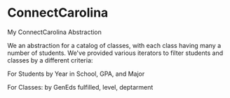 # ConnectCarolina
My ConnectCarolina Abstraction

We an abstraction for a catalog of classes, with each class having many a number of students. We've provided various iterators to filter students and classes by a different criteria:

For Students by Year in School, GPA, and Major
  
For Classes: by GenEds fulfilled, level, deptarment
  
  
